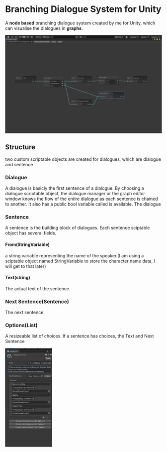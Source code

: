 # Branching Dialogue System for Unity
A **node based** branching dialogue system created by me for Unity,  which can visualise the dialogues in **graphs**. 

<img src="https://github.com/LeiQiaoZhi/UnityBranchingDialogueSystem/blob/master/Screenshot%202020-05-28%2020.03.38.png" alt="Italian Trulli">


## Structure
two custom scriptable objects are created for dialogues, which are dialogue and sentence

### Dialogue
A dialogue is basicly the first sentence of a dialogue. By choosing a dialogue scriptable object, the dialogue manager or the graph editor window knows the flow of the entire dialogue as each sentence is chained to another.
It also has a public bool variable called is available. The dialogue 

### Sentence
A sentence is the building block of dialogues. Each sentence sciptable object has several fields.
#### From(StringVariable)
a string variable representing the name of the speaker.(I am using a sciptable object named StringVariable to store the character name data, I will get to that later)
#### Text(string)
The actual text of the sentence.
### Next Sentence(Sentence)
The next sentence. 
### Options(List<Choice>)
A resizeable list of choices. If a sentence has choices, the Text and Next Sentence 
 
<img src="https://github.com/LeiQiaoZhi/UnityBranchingDialogueSystem/blob/master/Screenshot%202020-05-28%2022.59.49.png" alt="Italian Trulli" width="30%" height="30%">
 


[screenshot_graph]: https://github.com/LeiQiaoZhi/UnityBranchingDialogueSystem/blob/master/Screenshot%202020-05-28%2020.03.38.png
[screenshot_inspector1]:https://github.com/LeiQiaoZhi/UnityBranchingDialogueSystem/blob/master/Screenshot%202020-05-28%2022.59.49.png
